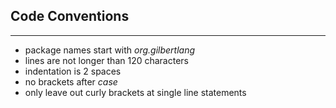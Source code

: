 Code Conventions
----------------
----------------

 * package names start with _org.gilbertlang_
 * lines are not longer than 120 characters
 * indentation is 2 spaces
 * no brackets after _case_
 * only leave out curly brackets at single line statements
